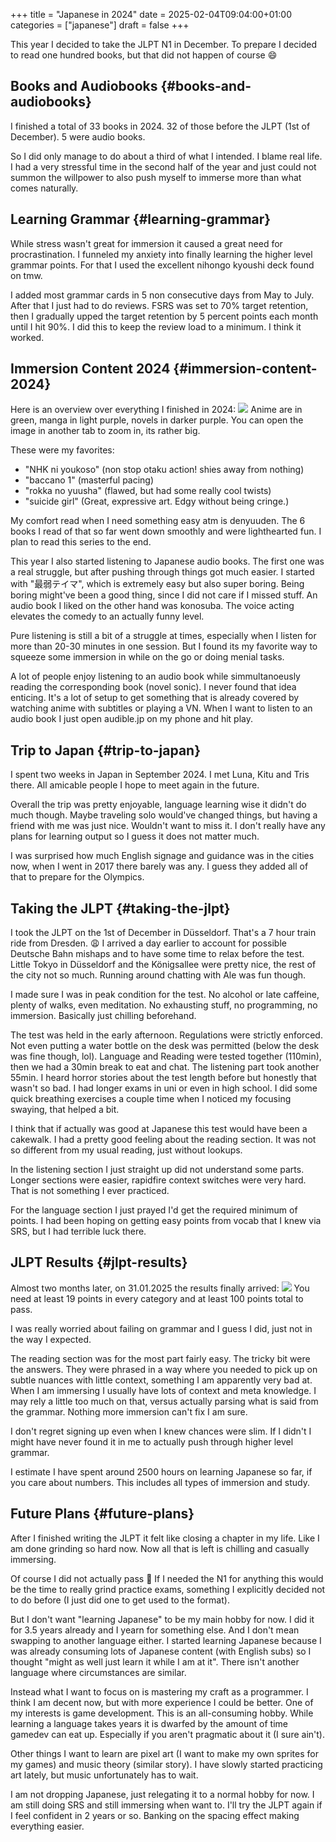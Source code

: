 +++
title = "Japanese in 2024"
date = 2025-02-04T09:04:00+01:00
categories = ["japanese"]
draft = false
+++

This year I decided to take the JLPT N1 in December.
To prepare I decided to read one hundred books, but that did not happen of course 😄


## Books and Audiobooks {#books-and-audiobooks}

I finished a total of 33 books in 2024. 32 of those before the JLPT (1st of December).
5 were audio books.

So I did only manage to do about a third of what I intended.
I blame real life. I had a very stressful time in the second half of the year and just could not summon the willpower to also push myself to immerse more than what comes naturally.


## Learning Grammar {#learning-grammar}

While stress wasn't great for immersion it caused a great need for procrastination.
I funneled my anxiety into finally learning the higher level grammar points.
For that I used the excellent nihongo kyoushi deck found on tmw.

I added most grammar cards in 5 non consecutive days from May to July.
After that I just had to do reviews. FSRS was set to 70% target retention, then I gradually upped the target retention by 5 percent points each month until I hit 90%.
I did this to keep the review load to a minimum. I think it worked.


## Immersion Content 2024 {#immersion-content-2024}

Here is an overview over everything I finished in 2024:
![](/ox-hugo/immersion_2024.avif)
Anime are in green, manga in light purple, novels in darker purple.
You can open the image in another tab to zoom in, its rather big.

These were my favorites:

-   "NHK ni youkoso" (non stop otaku action! shies away from nothing)
-   "baccano 1" (masterful pacing)
-   "rokka no yuusha" (flawed, but had some really cool twists)
-   "suicide girl" (Great, expressive art. Edgy without being cringe.)

My comfort read when I need something easy atm is denyuuden.
The 6 books I read of that so far went down smoothly and were lighthearted fun.
I plan to read this series to the end.

This year I also started listening to Japanese audio books.
The first one was a real struggle, but after pushing through things got much easier.
I started with "最弱テイマ", which is extremely easy but also super boring.
Being boring might've been a good thing, since I did not care if I missed stuff.
An audio book I liked on the other hand was konosuba. The voice acting elevates the comedy to an actually funny level.

Pure listening is still a bit of a struggle at times, especially when I listen for more than 20-30 minutes in one session. But I found its my favorite way to squeeze some immersion in while on the go or doing menial tasks.

A lot of people enjoy listening to an audio book while simmultanoeusly reading the corresponding book (novel sonic).
I never found that idea enticing.
It's a lot of setup to get something that is already covered by watching anime with subtitles or playing a VN.
When I want to listen to an audio book I just open audible.jp on my phone and hit play.


## Trip to Japan {#trip-to-japan}

I spent two weeks in Japan in September 2024.
I met Luna, Kitu and Tris there. All amicable people I hope to meet again in the future.

Overall the trip was pretty enjoyable, language learning wise it didn't do much though.
Maybe traveling solo would've changed things, but having a friend with me was just nice.
Wouldn't want to miss it.
I don't really have any plans for learning output so I guess it does not matter much.

I was surprised how much English signage and guidance was in the cities now,
when I went in 2017 there barely was any.
I guess they added all of that to prepare for the Olympics.


## Taking the JLPT {#taking-the-jlpt}

I took the JLPT on the 1st of December in Düsseldorf. That's a 7 hour train ride from Dresden. 😩
I arrived a day earlier to account for possible Deutsche Bahn mishaps and to have some time to relax before the test.
Little Tokyo in Düsseldorf and the Königsallee were pretty nice, the rest of the city not so much.
Running around chatting with Ale was fun though.

I made sure I was in peak condition for the test. No alcohol or late caffeine, plenty of walks, even meditation.
No exhausting stuff, no programming, no immersion. Basically just chilling beforehand.

The test was held in the early afternoon. Regulations were strictly enforced.
Not even putting a water bottle on the desk was permitted (below the desk was fine though, lol).
Language and Reading were tested together (110min), then we had a 30min break to eat and chat. The listening part took another 55min.
I heard horror stories about the test length before but honestly that wasn't so bad. I had longer exams in uni or even in high school.
I did some quick breathing exercises a couple time when I noticed my focusing swaying, that helped a bit.

I think that if actually was good at Japanese this test would have been a cakewalk.
I had a pretty good feeling about the reading section. It was not so different from my usual reading, just without lookups.

In the listening section I just straight up did not understand some parts.
Longer sections were easier, rapidfire context switches were very hard. That is not something I ever practiced.

For the language section I just prayed I'd get the required minimum of points.
I had been hoping on getting easy points from vocab that I knew via SRS, but I had terrible luck there.


## JLPT Results {#jlpt-results}

Almost two months later, on 31.01.2025 the results finally arrived:
![](/ox-hugo/jlpt_2024.avif)
You need at least 19 points in every category and at least 100 points total to pass.

I was really worried about failing on grammar and I guess I did, just not in the way I expected.

The reading section was for the most part fairly easy. The tricky bit were the answers.
They were phrased in a way where you needed to pick up on subtle nuances with little context,
something I am apparently very bad at.
When I am immersing I usually have lots of context and meta knowledge.
I may rely a little too much on that, versus actually parsing what is said from the grammar.
Nothing more immersion can't fix I am sure.

I don't regret signing up even when I knew chances were slim.
If I didn't I might have never found it in me to actually push through higher level grammar.

I estimate I have spent around 2500 hours on learning Japanese so far, if you care about numbers. This includes all types of immersion and study.


## Future Plans {#future-plans}

After I finished writing the JLPT it felt like closing a chapter in my life.
Like I am done grinding so hard now.
Now all that is left is chilling and casually immersing.

Of course I did not actually pass 😬
If I needed the N1 for anything this would be the time to really grind practice exams,
something I explicitly decided not to do before (I just did one to get used to the format).

But I don't want "learning Japanese" to be my main hobby for now.
I did it for 3.5 years already and I yearn for something else.
And I don't mean swapping to another language either.
I started learning Japanese because I was already consuming lots of Japanese content (with English subs)
so I thought "might as well just learn it while I am at it".
There isn't another language where circumstances are similar.

Instead what I want to focus on is mastering my craft as a programmer.
I think I am decent now, but with more experience I could be better.
One of my interests is game development. This is an all-consuming hobby.
While learning a language takes years it is dwarfed by the amount of time gamedev can eat up.
Especially if you aren't pragmatic about it (I sure ain't).

Other things I want to learn are pixel art (I want to make my own sprites for my games) and music theory (similar story).
I have slowly started practicing art lately, but music unfortunately has to wait.

I am not dropping Japanese, just relegating it to a normal hobby for now.
I am still doing SRS and still immersing when want to.
I'll try the JLPT again if I feel confident in 2 years or so.
Banking on the spacing effect making everything easier.
